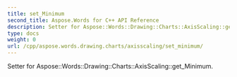 ```yaml
---
title: set_Minimum
second_title: Aspose.Words for C++ API Reference
description: Setter for Aspose::Words::Drawing::Charts::AxisScaling::get_Minimum. 
type: docs
weight: 0
url: /cpp/aspose.words.drawing.charts/axisscaling/set_minimum/
---
```


Setter for Aspose::Words::Drawing::Charts::AxisScaling::get_Minimum. 

